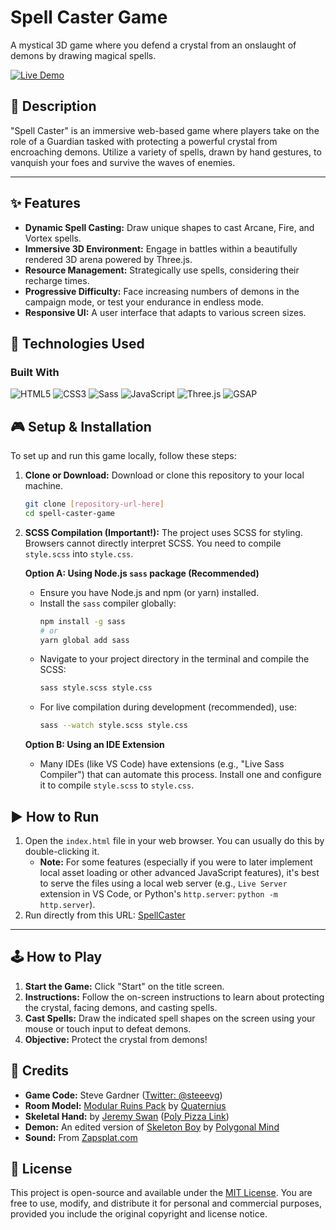 # Spell Caster Game

A mystical 3D game where you defend a crystal from an onslaught of demons by drawing magical spells.

[![Live Demo](https://img.shields.io/badge/Live%20Demo-GitHub%20Pages-blue?style=for-the-badge&logo=github)](https://[your-github-username].github.io/[your-repository-name]/)
## 🔮 Description

"Spell Caster" is an immersive web-based game where players take on the role of a Guardian tasked with protecting a powerful crystal from encroaching demons. Utilize a variety of spells, drawn by hand gestures, to vanquish your foes and survive the waves of enemies.

---

## ✨ Features

* **Dynamic Spell Casting:** Draw unique shapes to cast Arcane, Fire, and Vortex spells.
* **Immersive 3D Environment:** Engage in battles within a beautifully rendered 3D arena powered by Three.js.
* **Resource Management:** Strategically use spells, considering their recharge times.
* **Progressive Difficulty:** Face increasing numbers of demons in the campaign mode, or test your endurance in endless mode.
* **Responsive UI:** A user interface that adapts to various screen sizes.

## 🚀 Technologies Used

### Built With

![HTML5](https://img.shields.io/badge/HTML5-E34F26?style=for-the-badge&logo=html5&logoColor=white)
![CSS3](https://img.shields.io/badge/CSS3-1572B6?style=for-the-badge&logo=css3&logoColor=white)
![Sass](https://img.shields.io/badge/Sass-CC6699?style=for-the-badge&logo=sass&logoColor=white)
![JavaScript](https://img.shields.io/badge/JavaScript-F7DF1E?style=for-the-badge&logo=javascript&logoColor=black)
![Three.js](https://img.shields.io/badge/Three.js-black?style=for-the-badge&logo=three.js&logoColor=white)
![GSAP](https://img.shields.io/badge/GSAP-88CE02?style=for-the-badge&logo=greensock&logoColor=white)

## 🎮 Setup & Installation

To set up and run this game locally, follow these steps:

1.  **Clone or Download:**
    Download or clone this repository to your local machine.

    ```bash
    git clone [repository-url-here]
    cd spell-caster-game
    ```

2.  **SCSS Compilation (Important!):**
    The project uses SCSS for styling. Browsers cannot directly interpret SCSS. You need to compile `style.scss` into `style.css`.

    **Option A: Using Node.js `sass` package (Recommended)**
    * Ensure you have Node.js and npm (or yarn) installed.
    * Install the `sass` compiler globally:
        ```bash
        npm install -g sass
        # or
        yarn global add sass
        ```
    * Navigate to your project directory in the terminal and compile the SCSS:
        ```bash
        sass style.scss style.css
        ```
    * For live compilation during development (recommended), use:
        ```bash
        sass --watch style.scss style.css
        ```

    **Option B: Using an IDE Extension**
    * Many IDEs (like VS Code) have extensions (e.g., "Live Sass Compiler") that can automate this process. Install one and configure it to compile `style.scss` to `style.css`.

## ▶️ How to Run



1.  Open the `index.html` file in your web browser. You can usually do this by double-clicking it.
    * **Note:** For some features (especially if you were to later implement local asset loading or other advanced JavaScript features), it's best to serve the files using a local web server (e.g., `Live Server` extension in VS Code, or Python's `http.server`: `python -m http.server`).
2. Run directly from this URL: [SpellCaster](https://raw.githack.com/dannz510/Spell_Caster/refs/heads/main/Spell%20Caster/index.html)

---

## 🕹️ How to Play

1.  **Start the Game:** Click "Start" on the title screen.
2.  **Instructions:** Follow the on-screen instructions to learn about protecting the crystal, facing demons, and casting spells.
3.  **Cast Spells:** Draw the indicated spell shapes on the screen using your mouse or touch input to defeat demons.
4.  **Objective:** Protect the crystal from demons!

## 📜 Credits

* **Game Code:** Steve Gardner ([Twitter: @steeevg](https://twitter.com/steeevg))
* **Room Model:** [Modular Ruins Pack](https://quaternius.com/packs/ultimatemodularruins.html) by [Quaternius](https://quaternius.com/)
* **Skeletal Hand:** by [Jeremy Swan](https://poly.pizza/u/Jeremy%20Swan) ([Poly Pizza Link](https://poly.pizza/m/3b3VmmxXZ7S))
* **Demon:** An edited version of [Skeleton Boy](https://poly.pizza/m/Q0ZWVssZCg) by [Polygonal Mind](https://poly.pizza/u/Polygonal%20Mind)
* **Sound:** From [Zapsplat.com](https://zapsplat.com)

## 📄 License

This project is open-source and available under the [MIT License](https://opensource.org/licenses/MIT). You are free to use, modify, and distribute it for personal and commercial purposes, provided you include the original copyright and license notice.
